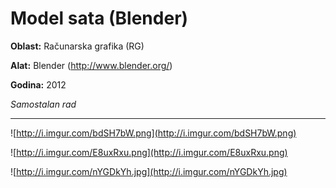 # Model sata (Blender)

**Oblast:** Računarska grafika (RG)

**Alat:** Blender (http://www.blender.org/)

**Godina:** 2012

*Samostalan rad*

---

![http://i.imgur.com/bdSH7bW.png](http://i.imgur.com/bdSH7bW.png)

![http://i.imgur.com/E8uxRxu.png](http://i.imgur.com/E8uxRxu.png)

![http://i.imgur.com/nYGDkYh.jpg](http://i.imgur.com/nYGDkYh.jpg)
